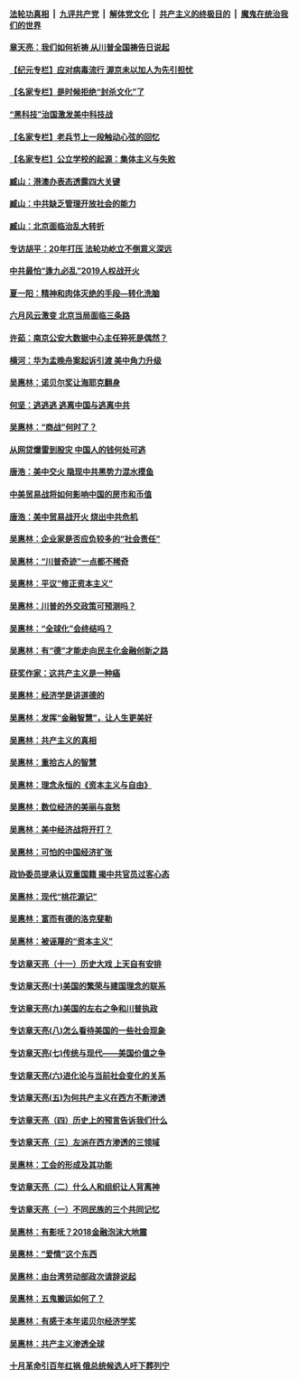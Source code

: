 

####  [法轮功真相](../../../../basic/blob/master/README.md?t=07011902) &nbsp;|&nbsp; [九评共产党](../../../../9ping.md/blob/master/README.md?t=07011902) &nbsp;|&nbsp; [解体党文化](../../../../jtdwh.md/blob/master/README.md?t=07011902)  &nbsp;|&nbsp; [共产主义的终极目的](../../../../gczydzjmd.md/blob/master/README.md?t=07011902) &nbsp;|&nbsp; [魔鬼在统治我们的世界](../../../../mgztzwmdsj.md/blob/master/README.md?t=07011902) 

#### [章天亮：我们如何祈祷 从川普全国祷告日说起](../pages/nsc423/n11944627.md?t=07011902) 

#### [【纪元专栏】应对病毒流行 渥京未以加人为先引担忧](../pages/nsc423/n11875714.md?t=07011902) 

#### [【名家专栏】是时候拒绝“封杀文化”了](../pages/nsc423/n11814093.md?t=07011902) 

#### [“黑科技”治国激发美中科技战](../pages/nsc423/n11638056.md?t=07011902) 

#### [【名家专栏】老兵节上一段触动心弦的回忆](../pages/nsc423/n11646016.md?t=07011902) 

#### [【名家专栏】公立学校的起源：集体主义与失败](../pages/nsc423/n11601833.md?t=07011902) 

#### [臧山：港澳办表态透露四大关键](../pages/nsc423/n11421628.md?t=07011902) 

#### [臧山：中共缺乏管理开放社会的能力](../pages/nsc423/n11407457.md?t=07011902) 

#### [臧山：北京面临治乱大转折](../pages/nsc423/n11406895.md?t=07011902) 

#### [专访胡平：20年打压 法轮功屹立不倒意义深远](../pages/nsc423/n11398800.md?t=07011902) 

#### [中共最怕“逢九必乱”2019人权战开火](../pages/nsc423/n11385248.md?t=07011902) 

#### [夏一阳：精神和肉体灭绝的手段—转化洗脑](../pages/nsc423/n11368250.md?t=07011902) 

#### [六月风云激变 北京当局面临三条路](../pages/nsc423/n11313668.md?t=07011902) 

#### [许茹：南京公安大数据中心主任猝死是偶然？](../pages/nsc423/n11064744.md?t=07011902) 

#### [横河：华为孟晚舟案起诉引渡 美中角力升级](../pages/nsc423/n11027230.md?t=07011902) 

#### [吴惠林：诺贝尔奖让海耶克翻身](../pages/nsc423/n10890049.md?t=07011902) 

#### [何坚：逃逃逃 逃离中国与逃离中共](../pages/nsc423/n10592891.md?t=07011902) 

#### [吴惠林：“商战”何时了？](../pages/nsc423/n10573558.md?t=07011902) 

#### [从网贷爆雷到股灾 中国人的钱何处可逃](../pages/nsc423/n10572800.md?t=07011902) 

#### [唐浩：美中交火 隐现中共黑势力混水摸鱼](../pages/nsc423/n10544040.md?t=07011902) 

#### [中美贸易战将如何影响中国的房市和币值](../pages/nsc423/n10543697.md?t=07011902) 

#### [唐浩：美中贸易战开火 烧出中共危机](../pages/nsc423/n10540126.md?t=07011902) 

#### [吴惠林：企业家是否应负较多的“社会责任”](../pages/nsc423/n10535022.md?t=07011902) 

#### [吴惠林：“川普奇迹”一点都不稀奇](../pages/nsc423/n10512808.md?t=07011902) 

#### [吴惠林：平议“修正资本主义”](../pages/nsc423/n10495724.md?t=07011902) 

#### [吴惠林：川普的外交政策可预测吗？](../pages/nsc423/n10462387.md?t=07011902) 

#### [吴惠林：“全球化”会终结吗？](../pages/nsc423/n10452838.md?t=07011902) 

#### [吴惠林：有“德”才能走向民主化金融创新之路](../pages/nsc423/n10432292.md?t=07011902) 

#### [获奖作家：这共产主义是一种癌](../pages/nsc423/n10431541.md?t=07011902) 

#### [吴惠林：经济学是讲道德的](../pages/nsc423/n10398014.md?t=07011902) 

#### [吴惠林：发挥“金融智慧”，让人生更美好](../pages/nsc423/n10375019.md?t=07011902) 

#### [吴惠林：共产主义的真相](../pages/nsc423/n10351394.md?t=07011902) 

#### [吴惠林：重拾古人的智慧](../pages/nsc423/n10337691.md?t=07011902) 

#### [吴惠林：理念永恒的《资本主义与自由》](../pages/nsc423/n10316274.md?t=07011902) 

#### [吴惠林：数位经济的美丽与哀愁](../pages/nsc423/n10292946.md?t=07011902) 

#### [吴惠林：美中经济战将开打？](../pages/nsc423/n10258825.md?t=07011902) 

#### [吴惠林：可怕的中国经济扩张](../pages/nsc423/n10219147.md?t=07011902) 

#### [政协委员提承认双重国籍 揭中共官员过客心态](../pages/nsc423/n10208809.md?t=07011902) 

#### [吴惠林：现代“桃花源记”](../pages/nsc423/n10185234.md?t=07011902) 

#### [吴惠林：富而有德的洛克斐勒](../pages/nsc423/n10142264.md?t=07011902) 

#### [吴惠林：被诬蔑的“资本主义”](../pages/nsc423/n10124816.md?t=07011902) 

#### [专访章天亮（十一）历史大戏 上天自有安排](../pages/nsc423/n10094905.md?t=07011902) 

#### [专访章天亮(十)美国的繁荣与建国理念的联系](../pages/nsc423/n10094899.md?t=07011902) 

#### [专访章天亮(九)美国的左右之争和川普执政](../pages/nsc423/n10094889.md?t=07011902) 

#### [专访章天亮(八)怎么看待美国的一些社会现象](../pages/nsc423/n10094857.md?t=07011902) 

#### [专访章天亮(七)传统与现代——美国价值之争](../pages/nsc423/n10093140.md?t=07011902) 

#### [专访章天亮(六)进化论与当前社会变化的关系](../pages/nsc423/n10092036.md?t=07011902) 

#### [专访章天亮(五)为何共产主义在西方不断渗透](../pages/nsc423/n10083620.md?t=07011902) 

#### [专访章天亮（四）历史上的预言告诉我们什么](../pages/nsc423/n10083606.md?t=07011902) 

#### [专访章天亮（三）左派在西方渗透的三领域](../pages/nsc423/n10081115.md?t=07011902) 

#### [吴惠林：工会的形成及其功能](../pages/nsc423/n10080633.md?t=07011902) 

#### [专访章天亮（二）什么人和组织让人背离神](../pages/nsc423/n10076637.md?t=07011902) 

#### [专访章天亮（一）不同民族的三个共同记忆](../pages/nsc423/n10074188.md?t=07011902) 

#### [吴惠林：有影呒？2018金融泡沫大地震](../pages/nsc423/n10040534.md?t=07011902) 

#### [吴惠林：“爱情”这个东西](../pages/nsc423/n10019423.md?t=07011902) 

#### [吴惠林：由台湾劳动部政次请辞说起](../pages/nsc423/n9979679.md?t=07011902) 

#### [吴惠林：五鬼搬运如何了？](../pages/nsc423/n9925338.md?t=07011902) 

#### [吴惠林：有感于本年诺贝尔经济学奖](../pages/nsc423/n9871883.md?t=07011902) 

#### [吴惠林：共产主义渗透全球](../pages/nsc423/n9812748.md?t=07011902) 

#### [十月革命引百年红祸 俄总统候选人吁下葬列宁](../pages/nsc423/n9810182.md?t=07011902) 

